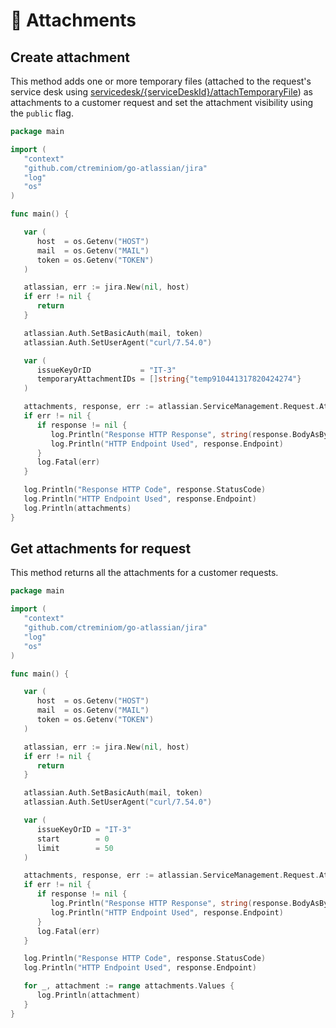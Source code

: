 # 📎 Attachments

## Create attachment

&#x20;This method adds one or more temporary files (attached to the request's service desk using [servicedesk/{serviceDeskId}/attachTemporaryFile](https://developer.atlassian.com/cloud/jira/service-desk/rest/api-group-request/#api-rest-servicedeskapi-request-issueidorkey-attachment-post)) as attachments to a customer request and set the attachment visibility using the `public` flag.

```go
package main

import (
   "context"
   "github.com/ctreminiom/go-atlassian/jira"
   "log"
   "os"
)

func main() {

   var (
      host  = os.Getenv("HOST")
      mail  = os.Getenv("MAIL")
      token = os.Getenv("TOKEN")
   )

   atlassian, err := jira.New(nil, host)
   if err != nil {
      return
   }

   atlassian.Auth.SetBasicAuth(mail, token)
   atlassian.Auth.SetUserAgent("curl/7.54.0")

   var (
      issueKeyOrID           = "IT-3"
      temporaryAttachmentIDs = []string{"temp910441317820424274"}
   )

   attachments, response, err := atlassian.ServiceManagement.Request.Attachment.Create(context.Background(), issueKeyOrID, temporaryAttachmentIDs, true)
   if err != nil {
      if response != nil {
         log.Println("Response HTTP Response", string(response.BodyAsBytes))
         log.Println("HTTP Endpoint Used", response.Endpoint)
      }
      log.Fatal(err)
   }

   log.Println("Response HTTP Code", response.StatusCode)
   log.Println("HTTP Endpoint Used", response.Endpoint)
   log.Println(attachments)
}
```

## Get attachments for request

This method returns all the attachments for a customer requests.

```go
package main

import (
   "context"
   "github.com/ctreminiom/go-atlassian/jira"
   "log"
   "os"
)

func main() {

   var (
      host  = os.Getenv("HOST")
      mail  = os.Getenv("MAIL")
      token = os.Getenv("TOKEN")
   )

   atlassian, err := jira.New(nil, host)
   if err != nil {
      return
   }

   atlassian.Auth.SetBasicAuth(mail, token)
   atlassian.Auth.SetUserAgent("curl/7.54.0")

   var (
      issueKeyOrID = "IT-3"
      start        = 0
      limit        = 50
   )

   attachments, response, err := atlassian.ServiceManagement.Request.Attachment.Gets(context.Background(), issueKeyOrID, start, limit)
   if err != nil {
      if response != nil {
         log.Println("Response HTTP Response", string(response.BodyAsBytes))
         log.Println("HTTP Endpoint Used", response.Endpoint)
      }
      log.Fatal(err)
   }

   log.Println("Response HTTP Code", response.StatusCode)
   log.Println("HTTP Endpoint Used", response.Endpoint)

   for _, attachment := range attachments.Values {
      log.Println(attachment)
   }
}
```
